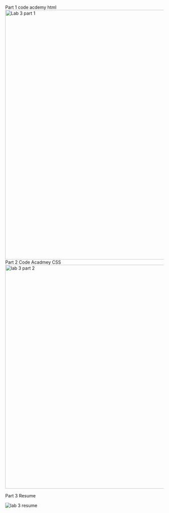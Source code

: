 Part 1 code acdemy html 
<img width="794" alt="Lab 3 part 1" src="https://user-images.githubusercontent.com/112281942/200193445-80438653-085a-4873-b27d-388f50613b75.PNG">
Part 2 Code Acadmey CSS
<img width="712" alt="lab 3 part 2" src="https://user-images.githubusercontent.com/112281942/200193479-5f247479-ad82-4009-b768-ff8be741d0fd.PNG">


Part 3 Resume

![lab 3 resume](https://user-images.githubusercontent.com/112281942/200383712-6179dd38-b289-4c35-bcc5-2c631b360a22.PNG)
